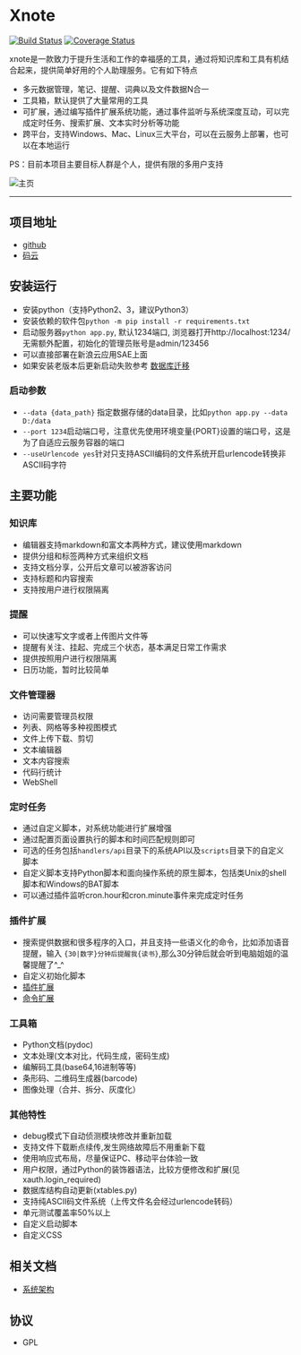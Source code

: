 # Xnote

[![Build Status](https://travis-ci.org/xupingmao/xnote.svg?branch=master)](https://travis-ci.org/xupingmao/xnote)
[![Coverage Status](https://coveralls.io/repos/github/xupingmao/xnote/badge.svg?branch=master)](https://coveralls.io/github/xupingmao/xnote?branch=master)

xnote是一款致力于提升生活和工作的幸福感的工具，通过将知识库和工具有机结合起来，提供简单好用的个人助理服务。它有如下特点

- 多元数据管理，笔记、提醒、词典以及文件数据N合一
- 工具箱，默认提供了大量常用的工具
- 可扩展，通过编写插件扩展系统功能，通过事件监听与系统深度互动，可以完成定时任务、搜索扩展、文本实时分析等功能
- 跨平台，支持Windows、Mac、Linux三大平台，可以在云服务上部署，也可以在本地运行


PS：目前本项目主要目标人群是个人，提供有限的多用户支持

![主页](https://git.oschina.net/xupingmao/xnote/raw/master/screenshots/xnote_v2.1_home.png)

-----
## 项目地址
- [github](https://github.com/xupingmao/xnote)
- [码云](https://gitee.com/xupingmao/xnote)


## 安装运行
- 安装python（支持Python2、3，建议Python3）
- 安装依赖的软件包```python -m pip install -r requirements.txt```
- 启动服务器`python app.py`, 默认1234端口, 浏览器打开http://localhost:1234/ 无需额外配置，初始化的管理员账号是admin/123456
- 可以直接部署在新浪云应用SAE上面
- 如果安装老版本后更新启动失败参考 [数据库迁移](./docs/db_migrate.md)

### 启动参数
- `--data {data_path}` 指定数据存储的data目录，比如`python app.py --data D:/data`
- `--port 1234`启动端口号，注意优先使用环境变量{PORT}设置的端口号，这是为了自适应云服务容器的端口
- `--useUrlencode yes`针对只支持ASCII编码的文件系统开启urlencode转换非ASCII码字符


## 主要功能

### 知识库
- 编辑器支持markdown和富文本两种方式，建议使用markdown
- 提供分组和标签两种方式来组织文档
- 支持文档分享，公开后文章可以被游客访问
- 支持标题和内容搜索
- 支持按用户进行权限隔离

### 提醒
- 可以快速写文字或者上传图片文件等
- 提醒有关注、挂起、完成三个状态，基本满足日常工作需求
- 提供按照用户进行权限隔离
- 日历功能，暂时比较简单

### 文件管理器
- 访问需要管理员权限
- 列表、网格等多种视图模式
- 文件上传下载、剪切
- 文本编辑器
- 文本内容搜索
- 代码行统计
- WebShell

### 定时任务
- 通过自定义脚本，对系统功能进行扩展增强
- 通过配置页面设置执行的脚本和时间匹配规则即可
- 可选的任务包括`handlers/api`目录下的系统API以及`scripts`目录下的自定义脚本
- 自定义脚本支持Python脚本和面向操作系统的原生脚本，包括类Unix的shell脚本和Windows的BAT脚本
- 可以通过插件监听cron.hour和cron.minute事件来完成定时任务

### 插件扩展

- 搜索提供数据和很多程序的入口，并且支持一些语义化的命令，比如添加语音提醒，输入 `{30|数字}分钟后提醒我{读书}`,那么30分钟后就会听到电脑姐姐的温馨提醒了^\_^
- 自定义初始化脚本
- [插件扩展](./docs/plugins.md)
- [命令扩展](./docs/commands.md)

 
### 工具箱
- Python文档(pydoc)
- 文本处理(文本对比，代码生成，密码生成)
- 编解码工具(base64,16进制等等)
- 条形码、二维码生成器(barcode)
- 图像处理（合并、拆分、灰度化）

### 其他特性
- debug模式下自动侦测模块修改并重新加载
- 支持文件下载断点续传,发生网络故障后不用重新下载
- 使用响应式布局，尽量保证PC、移动平台体验一致
- 用户权限，通过Python的装饰器语法，比较方便修改和扩展(见xauth.login\_required)
- 数据库结构自动更新(xtables.py)
- 支持纯ASCII码文件系统（上传文件名会经过urlencode转码）
- 单元测试覆盖率50%以上
- 自定义启动脚本
- 自定义CSS

## 相关文档
- [系统架构](./docs/architecture.md)

## 协议

- GPL

